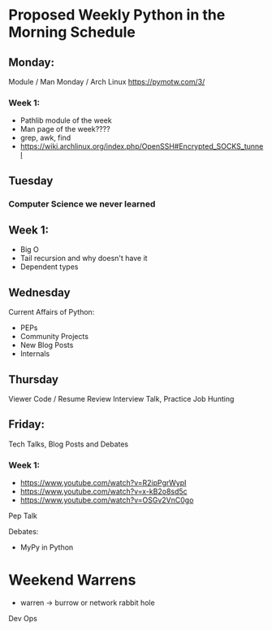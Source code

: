 Proposed Weekly Python in the Morning Schedule
==============================================

## Monday:

Module / Man Monday / Arch Linux
https://pymotw.com/3/

### Week 1:
- Pathlib module of the week
- Man page of the week????
- grep, awk, find
- https://wiki.archlinux.org/index.php/OpenSSH#Encrypted_SOCKS_tunnel


## Tuesday

### Computer Science we never learned

## Week 1:
- Big O
- Tail recursion and why doesn't have it
- Dependent types

## Wednesday

Current Affairs of Python:
- PEPs
- Community Projects
- New Blog Posts
- Internals

## Thursday

Viewer Code / Resume Review
Interview Talk, Practice
Job Hunting

## Friday:

Tech Talks, Blog Posts and Debates

### Week 1:
- https://www.youtube.com/watch?v=R2ipPgrWypI
- https://www.youtube.com/watch?v=x-kB2o8sd5c
- https://www.youtube.com/watch?v=OSGv2VnC0go


Pep Talk

Debates:
- MyPy in Python


Weekend Warrens
===============
- warren -> burrow or network rabbit hole

Dev Ops

